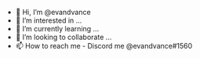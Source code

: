 - 👋 Hi, I’m @evandvance
- 👀 I’m interested in ...
- 🌱 I’m currently learning ...
- 💞️ I’m looking to collaborate ...
- 📫 How to reach me - Discord me @evandvance#1560

<!---
evandvance/evandvance is a ✨ special ✨ repository because its `README.md` (this file) appears on your GitHub profile.
You can click the Preview link to take a look at your changes.
--->
